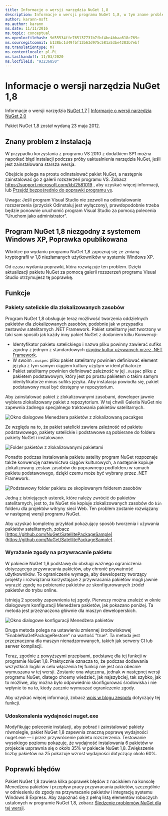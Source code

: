 ```yaml
---
title: Informacje o wersji narzędzia NuGet 1,8
description: Informacje o wersji programu NuGet 1,8, w tym znane problemy, poprawki błędów, dodane funkcje i DCR.
author: karann-msft
ms.author: karann
ms.date: 11/11/2016
ms.topic: conceptual
ms.openlocfilehash: 9d55534ffe765137731b7fbf4be4bbaa618c769c
ms.sourcegitcommit: b138bc1d49fbf13b63d975c581a53be4283b7ebf
ms.translationtype: MT
ms.contentlocale: pl-PL
ms.lasthandoff: 11/03/2020
ms.locfileid: "93236850"
---
```

# <a name="nuget-18-release-notes"></a>Informacje o wersji narzędzia NuGet 1,8

Informacje o wersji narzędzia [NuGet 1,7](../release-notes/nuget-1.7.md)  |  [Informacje o wersji narzędzia NuGet 2,0](../release-notes/nuget-2.0.md)

Pakiet NuGet 1,8 został wydaną 23 maja 2012.

## <a name="known-installation-issue"></a>Znany problem z instalacją
W przypadku korzystania z programu VS 2010 z dodatkiem SP1 można napotkać błąd instalacji podczas próby uaktualnienia narzędzia NuGet, jeśli jest zainstalowana starsza wersja.

Obejście polega na prostu odinstalować pakiet NuGet, a następnie zainstalować go z galerii rozszerzeń programu VS.  Zobacz <https://support.microsoft.com/kb/2581019> , aby uzyskać więcej informacji, lub [Przejdź bezpośrednio do poprawki programu vs](http://bit.ly/vsixcertfix).

Uwaga: Jeśli program Visual Studio nie zezwoli na odinstalowanie rozszerzenia (przycisk Odinstaluj jest wyłączony), prawdopodobnie trzeba będzie ponownie uruchomić program Visual Studio za pomocą polecenia "Uruchom jako administrator".

## <a name="nuget-18-incompatible-with-windows-xp-hotfix-published"></a>Program NuGet 1,8 niezgodny z systemem Windows XP, Poprawka opublikowana

Wkrótce po wydaniu programu NuGet 1,8 zapoznaj się ze zmianą kryptografii w 1,8 niezłamanych użytkowników w systemie Windows XP.

Od czasu wydania poprawki, która rozwiązuje ten problem.  Dzięki aktualizacji pakietu NuGet za pomocą galerii rozszerzeń programu Visual Studio otrzymujesz tę poprawkę.

## <a name="features"></a>Funkcje

### <a name="satellite-packages-for-localized-resources"></a>Pakiety satelickie dla zlokalizowanych zasobów
Program NuGet 1,8 obsługuje teraz możliwość tworzenia oddzielnych pakietów dla zlokalizowanych zasobów, podobnie jak w przypadku zestawów satelitarnych .NET Framework.  Pakiet satelitarny jest tworzony w taki sam sposób jak każdy inny pakiet NuGet z dodaniem kilku Konwencji:

* Identyfikator pakietu satelickiego i nazwa pliku powinny zawierać sufiks zgodny z jednym z standardowych [ciągów kultur używanych przez .NET Framework](/openspecs/windows_protocols/ms-lcid/a9eac961-e77d-41a6-90a5-ce1a8b0cdb9c).
* W swoim `.nuspec` pliku pakiet satelitarny powinien definiować element języka z tym samym ciągiem kultury użytym w identyfikatorze
* Pakiet satelitarny powinien definiować zależność w jej `.nuspec` pliku z pakietem podstawowym, który jest po prostu pakietem o takim samym identyfikatorze minus sufiks języka.  Aby instalacja powiodła się, pakiet podstawowy musi być dostępny w repozytorium.

Aby zainstalować pakiet z zlokalizowanymi zasobami, deweloper jawnie wybiera zlokalizowany pakiet z repozytorium. W tej chwili Galeria NuGet nie zapewnia żadnego specjalnego traktowania pakietów satelitarnych.

![Okno dialogowe Menedżera pakietów z zlokalizowaną pacakges](./media/dlg-w-loc-packs.png)

Ze względu na to, że pakiet satelicki zawiera zależność od pakietu podstawowego, pakiety satelickie i podstawowe są pobierane do folderu pakiety NuGet i instalowane.

![Folder pakietów z zlokalizowanymi pakietami](./media/fldr-loc-packs.png)

Ponadto podczas instalowania pakietu satelity program NuGet rozpoznaje także konwencję nazewnictwa ciągów kulturowych, a następnie kopiuje zlokalizowany zestaw zasobów do poprawnego podfolderu w ramach pakietu podstawowego, dzięki czemu może być wybrany przez .NET Framework.

![Podstawowy folder pakietu ze skopiowanym folderem zasobów](./media/fldr-copied-loc.png)

Jedną z istniejących usterek, które należy zwrócić do pakietów satelitarnych, jest to, że NuGet nie kopiuje zlokalizowanych zasobów do `bin` folderu dla projektów witryny sieci Web.  Ten problem zostanie rozwiązany w następnej wersji programu NuGet.

Aby uzyskać kompletny przykład pokazujący sposób tworzenia i używania pakietów satelitarnych, zobacz [https://github.com/NuGet/SatellitePackageSample](https://github.com/NuGet/SatellitePackageSample) .

### <a name="package-restore-consent"></a>Wyrażanie zgody na przywracanie pakietu
W pakiecie NuGet 1,8 podstawę do obsługi ważnego ograniczenia dotyczącego przywracania pakietów, aby chronić prywatność użytkowników. To ograniczenie wymaga, aby deweloperzy tworzący projekty i rozwiązania korzystające z przywracania pakietów mogli jawnie wyrazić zgodę na pobieranie pakietów ze skonfigurowanych źródeł pakietów do trybu online.

Istnieją 2 sposoby zapewnienia tej zgody. Pierwszy można znaleźć w oknie dialogowym konfiguracji Menedżera pakietów, jak pokazano poniżej.  Ta metoda jest przeznaczona głównie dla maszyn deweloperskich.

![Okno dialogowe konfiguracji Menedżera pakietów](./media/pr-consent-configdlg.png)

Druga metoda polega na ustawieniu zmiennej środowiskowej "EnableNuGetPackageRestore" na wartość "true".  Ta metoda jest przeznaczona dla maszyn nienadzorowanych, takich jak serwery CI lub serwer kompilacji.

Teraz, zgodnie z powyższymi przepisami, podstawę dla tej funkcji w programie NuGet 1,8.  Praktycznie oznacza to, że podczas dodawania wszystkich logiki w celu włączenia tej funkcji nie jest ona obecnie wymuszana w tej wersji. Zostanie ona włączona, jednak w następnej wersji programu NuGet, dlatego chcemy wiedzieć, jak najszybciej, tak szybko, jak to możliwe, aby można było odpowiednio skonfigurować środowiska i nie wpłynie to na to, kiedy zacznie wymuszać ograniczenie zgody.

Aby uzyskać więcej informacji, zobacz [wpis w blogu zespołu](http://blog.nuget.org/20120518/package-restore-and-consent.html) dotyczący tej funkcji.

### <a name="nugetexe-performance-improvements"></a>Udoskonalenia wydajności nuget.exe
Modyfikując polecenie instalacji, aby pobrać i zainstalować pakiety równolegle, pakiet NuGet 1,8 zapewnia znaczną poprawę wydajności nuget.exe — i przez przywrócenie pakietu rozszerzenia.  Testowanie wysokiego poziomu pokazuje, że wydajność instalowania 6 pakietów w projekcie usprawnia się o około 35% w pakiecie NuGet 1,8.  Zwiększenie liczby pakietów na 25 pokazuje wzrost wydajności dotyczący około 60%.

## <a name="bug-fixes"></a>Poprawki błędów
Pakiet NuGet 1,8 zawiera kilka poprawek błędów z naciskiem na konsolę Menedżera pakietów i przepływ pracy przywracania pakietów, szczególnie w odniesieniu do zgody na przywracanie pakietów i integrację systemu Windows 8 Express.
Aby zapoznać się z pełną listą elementów roboczych ustalonych w programie NuGet 1,8, zobacz [Śledzenie problemów NuGet dla tej wersji](http://nuget.codeplex.com/workitem/list/advanced?keyword=&status=Closed&type=All&priority=All&release=NuGet%201.8&assignedTo=All&component=All&sortField=Votes&sortDirection=Descending&page=0).